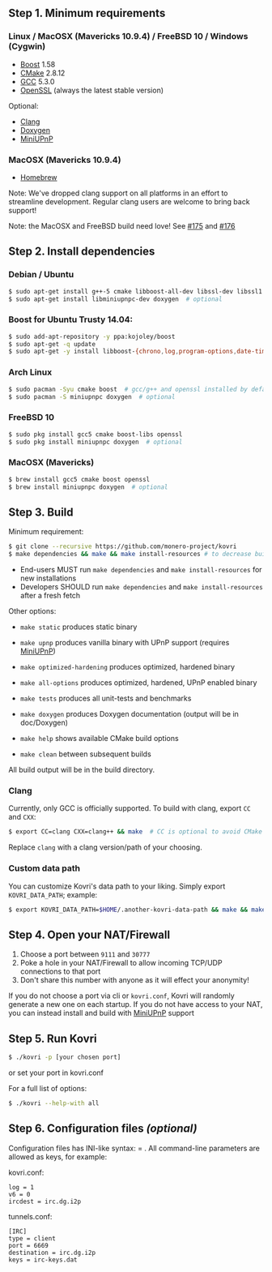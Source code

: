 ## Step 1. Minimum requirements

### Linux / MacOSX (Mavericks 10.9.4) / FreeBSD 10 / Windows (Cygwin)
- [Boost](http://www.boost.org/) 1.58
- [CMake](https://cmake.org/) 2.8.12
- [GCC](https://gcc.gnu.org/) 5.3.0
- [OpenSSL](https://openssl.org/) (always the latest stable version)

Optional:

- [Clang](http://clang.llvm.org/)
- [Doxygen](http://www.doxygen.org/)
- [MiniUPnP](http://miniupnp.free.fr/files/)

### MacOSX (Mavericks 10.9.4)
- [Homebrew](http://brew.sh/)

Note: We've dropped clang support on all platforms in an effort to streamline development. Regular clang users are welcome to bring back support!

Note: the MacOSX and FreeBSD build need love! See [#175](https://github.com/monero-project/kovri/issues/175) and [#176](https://github.com/monero-project/kovri/issues/176)

## Step 2. Install dependencies

### Debian / Ubuntu
```bash
$ sudo apt-get install g++-5 cmake libboost-all-dev libssl-dev libssl1.0.0
$ sudo apt-get install libminiupnpc-dev doxygen  # optional
```

### Boost for Ubuntu Trusty 14.04:

```bash
$ sudo add-apt-repository -y ppa:kojoley/boost
$ sudo apt-get -q update
$ sudo apt-get -y install libboost-{chrono,log,program-options,date-time,thread,system,filesystem,regex,test}1.58{-dev,.0}
```

### Arch Linux
```bash
$ sudo pacman -Syu cmake boost  # gcc/g++ and openssl installed by default
$ sudo pacman -S miniupnpc doxygen  # optional
```

### FreeBSD 10
```bash
$ sudo pkg install gcc5 cmake boost-libs openssl
$ sudo pkg install miniupnpc doxygen  # optional
```

### MacOSX (Mavericks)
```bash
$ brew install gcc5 cmake boost openssl
$ brew install miniupnpc doxygen  # optional
```

## Step 3. Build
Minimum requirement:
```bash
$ git clone --recursive https://github.com/monero-project/kovri
$ make dependencies && make && make install-resources # to decrease build-time, run make -j [available CPU cores]
```
- End-users MUST run ```make dependencies``` and ```make install-resources``` for new installations
- Developers SHOULD run ```make dependencies``` and ```make install-resources``` after a fresh fetch

Other options:

- ```make static``` produces static binary

- ```make upnp``` produces vanilla binary with UPnP support (requires [MiniUPnP](http://miniupnp.free.fr/files/))
- ```make optimized-hardening``` produces optimized, hardened binary
- ```make all-options``` produces optimized, hardened, UPnP enabled binary

- ```make tests``` produces all unit-tests and benchmarks
- ```make doxygen``` produces Doxygen documentation (output will be in doc/Doxygen)

- ```make help``` shows available CMake build options
- ```make clean``` between subsequent builds

All build output will be in the build directory.

### Clang
Currently, only GCC is officially supported. To build with clang, export ```CC``` and ```CXX```:

```bash
$ export CC=clang CXX=clang++ && make  # CC is optional to avoid CMake warnings
```

Replace ```clang``` with a clang version/path of your choosing.

### Custom data path
You can customize Kovri's data path to your liking. Simply export ```KOVRI_DATA_PATH```; example:

```bash
$ export KOVRI_DATA_PATH=$HOME/.another-kovri-data-path && make && make install-resources
```

## Step 4. Open your NAT/Firewall
1. Choose a port between ```9111``` and ```30777```
2. Poke a hole in your NAT/Firewall to allow incoming TCP/UDP connections to that port
3. Don't share this number with anyone as it will effect your anonymity!

If you do not choose a port via cli or ```kovri.conf```, Kovri will randomly generate a new one on each startup. If you do not have access to your NAT, you can instead install and build with [MiniUPnP](http://miniupnp.free.fr/files/) support

## Step 5. Run Kovri
```bash
$ ./kovri -p [your chosen port]
```
or set your port in kovri.conf


For a full list of options:

```bash
$ ./kovri --help-with all
```

## Step 6. Configuration files *(optional)*

Configuration files has INI-like syntax: <key> = <value>.
All command-line parameters are allowed as keys, for example:

kovri.conf:

    log = 1
    v6 = 0
    ircdest = irc.dg.i2p

tunnels.conf:

    [IRC]
    type = client
    port = 6669
    destination = irc.dg.i2p
    keys = irc-keys.dat

